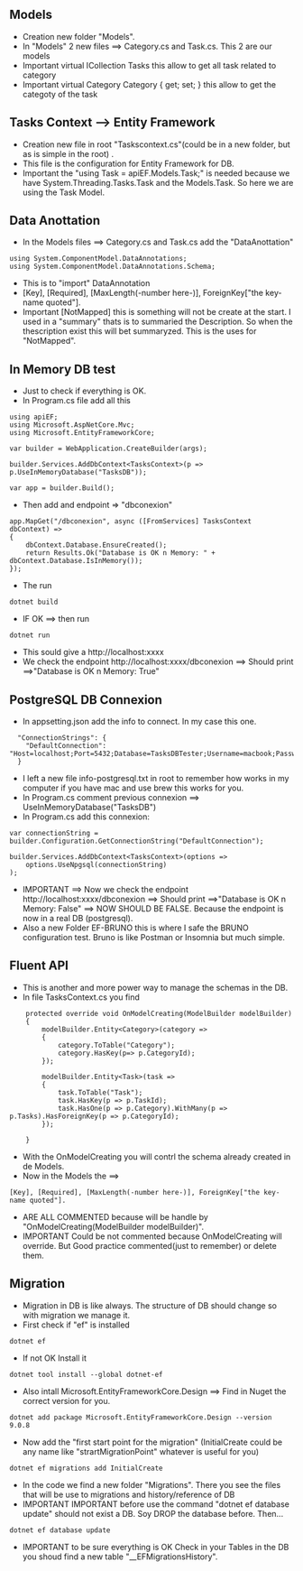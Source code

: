 

## Models
- Creation new folder "Models".
- In "Models" 2 new files ==> Category.cs and Task.cs. This 2 are our models
- Important virtual ICollection<Task> Tasks this allow to get all task related to category
- Important virtual Category Category { get; set; } this allow to get the categoty of the task


## Tasks Context --> Entity Framework
- Creation new file in root "Taskscontext.cs"(could be in a new folder, but as is simple in the root) .
- This file is the configuration for Entity Framework for DB. 
- Important the "using Task = apiEF.Models.Task;" is needed because we have System.Threading.Tasks.Task and the Models.Task. So here we are using the Task Model.


## Data Anottation
- In the Models files ==> Category.cs and Task.cs add the "DataAnottation"
````
using System.ComponentModel.DataAnnotations;
using System.ComponentModel.DataAnnotations.Schema;
````
- This is to "import" DataAnnotation
- [Key], [Required], [MaxLength(-number here-)], ForeignKey["the key-name quoted"].
- Important [NotMapped] this is something will not be create at the start. I used in a "summary" thats is to summaried the Description. So when the thescription exist this will bet summaryzed. This is the uses for "NotMapped".


## In Memory DB test
- Just to check if everything is OK.
- In Program.cs file add all this
```
using apiEF;
using Microsoft.AspNetCore.Mvc;
using Microsoft.EntityFrameworkCore;

var builder = WebApplication.CreateBuilder(args);

builder.Services.AddDbContext<TasksContext>(p => p.UseInMemoryDatabase("TasksDB"));

var app = builder.Build();
```
- Then add and endpoint => "dbconexion"
````
app.MapGet("/dbconexion", async ([FromServices] TasksContext dbContext) =>
{
    dbContext.Database.EnsureCreated();
    return Results.Ok("Database is OK n Memory: " + dbContext.Database.IsInMemory());
});
````
- The run
```
dotnet build
```
- IF OK ==> then run
```
dotnet run
````
- This sould give a http://localhost:xxxx
- We check the endpoint http://localhost:xxxx/dbconexion ==> Should print ==>"Database is OK n Memory: True"



## PostgreSQL DB Connexion
- In appsetting.json add the info to connect. In my case this one.
````
  "ConnectionStrings": {
    "DefaultConnection": "Host=localhost;Port=5432;Database=TasksDBTester;Username=macbook;Password=123456"
  }
````
- I left a new file info-postgresql.txt in root to remember how works in my computer if you have mac and use brew this works for you.
- In Program.cs comment previous connexion ==> UseInMemoryDatabase("TasksDB") 
- In Program.cs add this connexion: 
````
var connectionString = builder.Configuration.GetConnectionString("DefaultConnection");

builder.Services.AddDbContext<TasksContext>(options =>
    options.UseNpgsql(connectionString)
);
````
- IMPORTANT ==> Now we check the endpoint http://localhost:xxxx/dbconexion ==> Should print ==>"Database is OK n Memory: False" ==> NOW SHOULD BE FALSE. Because the endpoint is now in a real DB (postgresql).
- Also a new Folder EF-BRUNO this is where I safe the BRUNO configuration test. Bruno is like Postman or Insomnia but much simple.


## Fluent API

- This is another and more power way to manage the schemas in the DB.
- In file TasksContext.cs you find
````
    protected override void OnModelCreating(ModelBuilder modelBuilder)
    {
        modelBuilder.Entity<Category>(category =>
        {
            category.ToTable("Category");
            category.HasKey(p=> p.CategoryId);
        });

        modelBuilder.Entity<Task>(task =>
        {
            task.ToTable("Task");
            task.HasKey(p => p.TaskId);
            task.HasOne(p => p.Category).WithMany(p => p.Tasks).HasForeignKey(p => p.CategoryId);
        });
        
    }
````
- With the OnModelCreating you will contrl the schema already created in de Models. 
- Now in the Models the ==>
````
[Key], [Required], [MaxLength(-number here-)], ForeignKey["the key-name quoted"].
`````
- ARE ALL COMMENTED because will be handle by "OnModelCreating(ModelBuilder modelBuilder)".
- IMPORTANT Could be not commented because OnModelCreating will override. But Good practice commented(just to remember) or delete them.

## Migration
- Migration in DB is like always. The structure of DB should change so with migration we manage it.
- First check if "ef" is installed
````
dotnet ef
````
- If not OK Install it
````
dotnet tool install --global dotnet-ef
````
- Also intall Microsoft.EntityFrameworkCore.Design ==> Find in Nuget the correct version for you.
````
dotnet add package Microsoft.EntityFrameworkCore.Design --version 9.0.8
````
- Now add the "first start point for the migration" (InitialCreate could be any name like "strartMigrationPoint" whatever is useful for you)
````
dotnet ef migrations add InitialCreate
````
- In the code we find a new folder "Migrations". There you see the files that will be use to migrations and history/reference of DB
- IMPORTANT IMPORTANT before use the command "dotnet ef database update" should not exist a DB. Soy DROP the database before. Then...
````
dotnet ef database update
````
- IMPORTANT to be sure everything is OK Check in your Tables in the DB you shoud find a new table "__EFMigrationsHistory". 